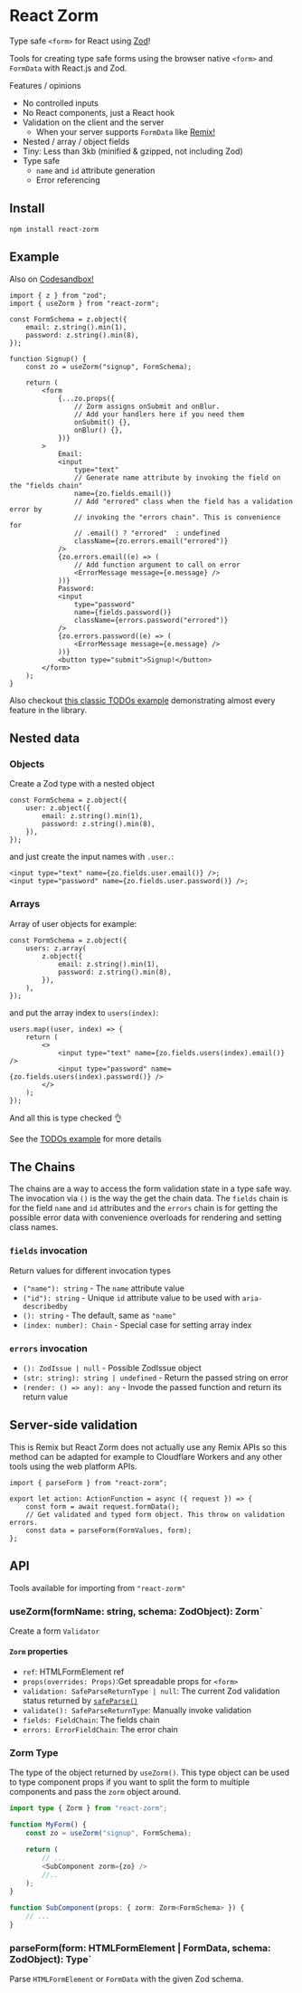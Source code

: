 # React Zorm

Type safe `<form>` for React using [Zod](https://github.com/colinhacks/zod)!

Tools for creating type safe forms using the browser native `<form>` and
`FormData` with React.js and Zod.

Features / opinions

-   No controlled inputs
-   No React components, just a React hook
-   Validation on the client and the server
    -   When your server supports `FormData` like [Remix!](https://remix.run/)
-   Nested / array / object fields
-   Tiny: Less than 3kb (minified & gzipped, not including Zod)
-   Type safe
    -   `name` and `id` attribute generation
    -   Error referencing

## Install

```
npm install react-zorm
```

## Example

Also on [Codesandbox!](https://codesandbox.io/s/react-zorm-signup-form-example-inlub)

```tsx
import { z } from "zod";
import { useZorm } from "react-zorm";

const FormSchema = z.object({
    email: z.string().min(1),
    password: z.string().min(8),
});

function Signup() {
    const zo = useZorm("signup", FormSchema);

    return (
        <form
            {...zo.props({
                // Zorm assigns onSubmit and onBlur.
                // Add your handlers here if you need them
                onSubmit() {},
                onBlur() {},
            })}
        >
            Email:
            <input
                type="text"
                // Generate name attribute by invoking the field on the "fields chain"
                name={zo.fields.email()}
                // Add "errored" class when the field has a validation error by
                // invoking the "errors chain". This is convenience for
                // .email() ? "errored"  : undefined
                className={zo.errors.email("errored")}
            />
            {zo.errors.email((e) => (
                // Add function argument to call on error
                <ErrorMessage message={e.message} />
            ))}
            Password:
            <input
                type="password"
                name={fields.password()}
                className={errors.password("errored")}
            />
            {zo.errors.password((e) => (
                <ErrorMessage message={e.message} />
            ))}
            <button type="submit">Signup!</button>
        </form>
    );
}
```

Also checkout [this classic TODOs example][todos] demonstrating almost every feature in the library.

## Nested data

### Objects

Create a Zod type with a nested object

```tsx
const FormSchema = z.object({
    user: z.object({
        email: z.string().min(1),
        password: z.string().min(8),
    }),
});
```

and just create the input names with `.user.`:

```tsx
<input type="text" name={zo.fields.user.email()} />;
<input type="password" name={zo.fields.user.password()} />;
```

### Arrays

Array of user objects for example:

```tsx
const FormSchema = z.object({
    users: z.array(
        z.object({
            email: z.string().min(1),
            password: z.string().min(8),
        }),
    ),
});
```

and put the array index to `users(index)`:

```tsx
users.map((user, index) => {
    return (
        <>
            <input type="text" name={zo.fields.users(index).email()} />
            <input type="password" name={zo.fields.users(index).password()} />
        </>
    );
});
```

And all this is type checked 👌

See the [TODOs example][todos] for more details

## The Chains

The chains are a way to access the form validation state in a type safe way. The
invocation via `()` is the way the get the chain data. The `fields` chain is for
the field `name` and `id` attributes and the `errors` chain is for getting the
possible error data with convenience overloads for rendering and setting class
names.

### `fields` invocation

Return values for different invocation types

-   `("name"): string` - The `name` attribute value
-   `("id"): string` - Unique `id` attribute value to be used with `aria-describedby`
-   `(): string` - The default, same as `"name"`
-   `(index: number): Chain` - Special case for setting array index

### `errors` invocation

-   `(): ZodIssue | null` - Possible ZodIssue object
-   `(str: string): string | undefined` - Return the passed string on error
-   `(render: () => any): any` - Invode the passed function and return its return value

## Server-side validation

This is Remix but React Zorm does not actually use any Remix APIs so this method
can be adapted for example to Cloudflare Workers and any other tools using the
web platform APIs.

```tsx
import { parseForm } from "react-zorm";

export let action: ActionFunction = async ({ request }) => {
    const form = await request.formData();
    // Get validated and typed form object. This throw on validation errors.
    const data = parseForm(FormValues, form);
};
```

## API

Tools available for importing from `"react-zorm"`

### useZorm(formName: string, schema: ZodObject): Zorm`

Create a form `Validator`

#### `Zorm` properties

-   `ref`: HTMLFormElement ref
-   `props(overrides: Props)`:Get spreadable props for `<form>`
-   `validation: SafeParseReturnType | null`: The current Zod validation status
    returned by
    [`safeParse()`](https://github.com/colinhacks/zod/blob/cc8ad1981ba580d1250520fde8878073d4b7d40a/README.md#safeparse)
-   `validate(): SafeParseReturnType`: Manually invoke validation
-   `fields: FieldChain`: The fields chain
-   `errors: ErrorFieldChain`: The error chain

### Zorm Type

The type of the object returned by `useZorm()`. This type object can be used to
type component props if you want to split the form to multiple components and
pass the `zorm` object around.

```ts
import type { Zorm } from "react-zorm";

function MyForm() {
    const zo = useZorm("signup", FormSchema);

    return (
        // ...
        <SubComponent zorm={zo} />
        //..
    );
}

function SubComponent(props: { zorm: Zorm<FormSchema> }) {
    // ...
}
```

### parseForm(form: HTMLFormElement | FormData, schema: ZodObject): Type<ZodObject>`

Parse `HTMLFormElement` or `FormData` with the given Zod schema.

[todos]: https://codesandbox.io/s/react-zorm-todos-form-example-ss5c6?file=/src/App.tsx

